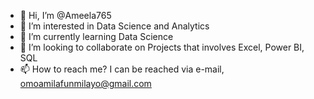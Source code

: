 - 👋 Hi, I’m @Ameela765
- 👀 I’m interested in Data Science and Analytics
- 🌱 I’m currently learning Data Science
- 💞️ I’m looking to collaborate on Projects that involves Excel, Power BI, SQL
- 📫 How to reach me? I can be reached via e-mail, omoamilafunmilayo@gmail.com


<!---
Ameela765/Ameela765 is a ✨ special ✨ repository because its `README.md` (this file) appears on your GitHub profile.
You can click the Preview link to take a look at your changes.
--->
